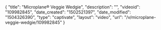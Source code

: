 {
    "title": "Microplane&reg; Veggie Wedgie",
    "description": "",
    "videoid": "109982845",
    "date_created": "1502521397",
    "date_modified": "1504326390",
    "type": "captivate",
    "layout": "video",
    "url": "\/v\/microplane-veggie-wedgie\/109982845"
}